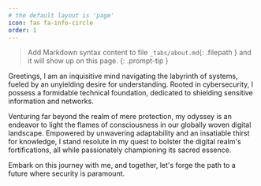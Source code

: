 ```yaml
---
# the default layout is 'page'
icon: fas fa-info-circle
order: 1
---
```


> Add Markdown syntax content to file `_tabs/about.md`{: .filepath } and it will show up on this page.
{: .prompt-tip }

Greetings, I am an inquisitive mind navigating the labyrinth of systems, fueled by an unyielding desire for understanding. Rooted in cybersecurity, I possess a formidable technical foundation, dedicated to shielding sensitive information and networks. 

Venturing far beyond the realm of mere protection, my odyssey is an endeavor to light the flames of consciousness in our globally woven digital landscape. Empowered by unwavering adaptability and an insatiable thirst for knowledge, I stand resolute in my quest to bolster the digital realm's fortifications, all while passionately championing its sacred essence. 

Embark on this journey with me, and together, let's forge the path to a future where security is paramount.